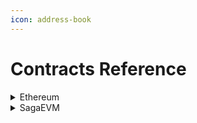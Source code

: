 ```yaml
---
icon: address-book
---
```


# Contracts Reference

<details>

<summary>Ethereum</summary>

### **Mainnet**

* TellorDataBridge: [0xFfa3393BE1E4b442fff6cD0df0794B0031e9CF65](https://etherscan.io/address/0xffa3393be1e4b442fff6cd0df0794b0031e9cf65)

### **Sepolia**

* TellorDataBridge: [0xC69f43741D379cE93bdaAC9b5135EA3e697df1F8](https://sepolia.etherscan.io/address/0xC69f43741D379cE93bdaAC9b5135EA3e697df1F8)

</details>

<details>

<summary>SagaEVM</summary>

### **Mainnet**

* TellorDataBridge: [0x01694d2C99415b736285a6f334248330c2BCdA35](https://sagaevm.sagaexplorer.io/address/0x01694d2C99415b736285a6f334248330c2BCdA35?tab=index)

</details>
